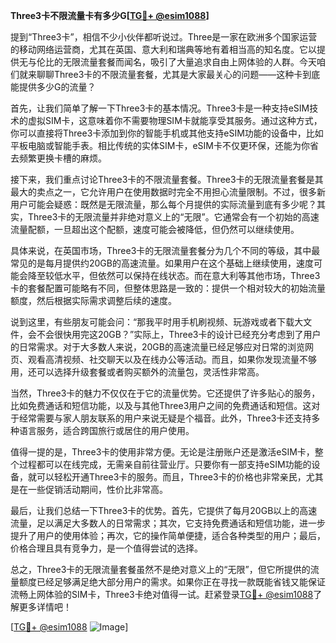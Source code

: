 **Three3卡不限流量卡有多少G[[TG💪+ @esim1088](https://t.me/s/esim1088)]**

提到“Three3卡”，相信不少小伙伴都听说过。Three是一家在欧洲多个国家运营的移动网络运营商，尤其在英国、意大利和瑞典等地有着相当高的知名度。它以提供无与伦比的无限流量套餐而闻名，吸引了大量追求自由上网体验的人群。今天咱们就来聊聊Three3卡的不限流量套餐，尤其是大家最关心的问题——这种卡到底能提供多少G的流量？

首先，让我们简单了解一下Three3卡的基本情况。Three3卡是一种支持eSIM技术的虚拟SIM卡，这意味着你不需要物理SIM卡就能享受其服务。通过这种方式，你可以直接将Three3卡添加到你的智能手机或其他支持eSIM功能的设备中，比如平板电脑或智能手表。相比传统的实体SIM卡，eSIM卡不仅更环保，还能为你省去频繁更换卡槽的麻烦。

接下来，我们重点讨论Three3卡的不限流量套餐。Three3卡的无限流量套餐是其最大的卖点之一，它允许用户在使用数据时完全不用担心流量限制。不过，很多新用户可能会疑惑：既然是无限流量，那么每个月提供的实际流量到底有多少呢？其实，Three3卡的无限流量并非绝对意义上的“无限”。它通常会有一个初始的高速流量配额，一旦超出这个配额，速度可能会被降低，但仍然可以继续使用。

具体来说，在英国市场，Three3卡的无限流量套餐分为几个不同的等级，其中最常见的是每月提供约20GB的高速流量。如果用户在这个基础上继续使用，速度可能会降至较低水平，但依然可以保持在线状态。而在意大利等其他市场，Three3卡的套餐配置可能略有不同，但整体思路是一致的：提供一个相对较大的初始流量额度，然后根据实际需求调整后续的速度。

说到这里，有些朋友可能会问：“那我平时用手机刷视频、玩游戏或者下载大文件，会不会很快用完这20GB？”实际上，Three3卡的设计已经充分考虑到了用户的日常需求。对于大多数人来说，20GB的高速流量已经足够应对日常的浏览网页、观看高清视频、社交聊天以及在线办公等活动。而且，如果你发现流量不够用，还可以选择升级套餐或者购买额外的流量包，灵活性非常高。

当然，Three3卡的魅力不仅仅在于它的流量优势。它还提供了许多贴心的服务，比如免费通话和短信功能，以及与其他Three3用户之间的免费通话和短信。这对于经常需要与家人朋友联系的用户来说无疑是个福音。此外，Three3卡还支持多种语言服务，适合跨国旅行或居住的用户使用。

值得一提的是，Three3卡的使用非常方便。无论是注册账户还是激活eSIM卡，整个过程都可以在线完成，无需亲自前往营业厅。只要你有一部支持eSIM功能的设备，就可以轻松开通Three3卡的服务。而且，Three3卡的价格也非常亲民，尤其是在一些促销活动期间，性价比非常高。

最后，让我们总结一下Three3卡的优势。首先，它提供了每月20GB以上的高速流量，足以满足大多数人的日常需求；其次，它支持免费通话和短信功能，进一步提升了用户的使用体验；再次，它的操作简单便捷，适合各种类型的用户；最后，价格合理且具有竞争力，是一个值得尝试的选择。

总之，Three3卡的无限流量套餐虽然不是绝对意义上的“无限”，但它所提供的流量额度已经足够满足绝大部分用户的需求。如果你正在寻找一款既能省钱又能保证流畅上网体验的SIM卡，Three3卡绝对值得一试。赶紧登录[TG💪+ @esim1088](https://t.me/s/esim1088)了解更多详情吧！

[[TG💪+ @esim1088](https://t.me/s/esim1088) ![Image](https://i.postimg.cc/4NQfJmqS/Snipaste-2025-05-13-00-14-12.png)]